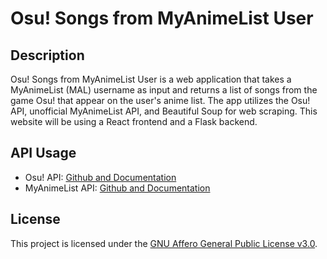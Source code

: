 # Osu! Songs from MyAnimeList User

## Description

Osu! Songs from MyAnimeList User is a web application that takes a MyAnimeList (MAL) username as input and returns a list of songs from the game Osu! that appear on the user's anime list. The app utilizes the Osu! API, unofficial MyAnimeList API, and Beautiful Soup for web scraping. This website will be using a React frontend and a Flask backend.


## API Usage

- Osu! API: [Github and Documentation](https://github.com/circleguard/ossapi)
- MyAnimeList API: [Github and Documentation](https://github.com/darenliang/mal-api)

## License

This project is licensed under the [GNU Affero General Public License v3.0](LICENSE).
